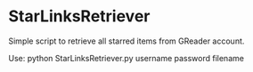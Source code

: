 StarLinksRetriever
==================

Simple script to retrieve all starred items from GReader account.

Use: python StarLinksRetriever.py username password filename